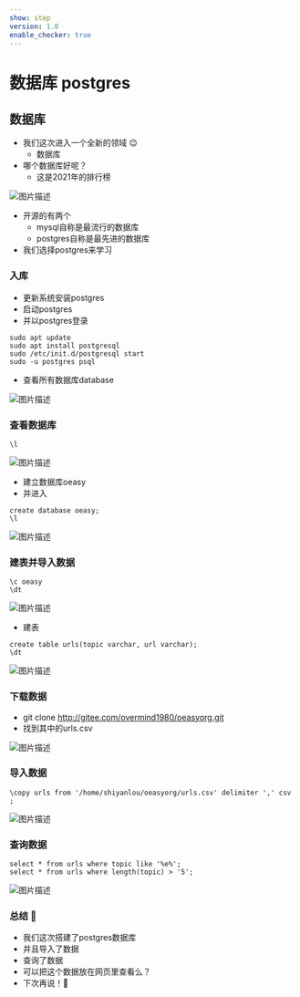 ```yaml
---
show: step
version: 1.0
enable_checker: true
---
```


# 数据库 postgres

## 数据库

- 我们这次进入一个全新的领域 😌
	- 数据库
- 哪个数据库好呢？
	- 这是2021年的排行榜

![图片描述](https://doc.shiyanlou.com/courses/uid1190679-20211119-1637308540991)

- 开源的有两个
	- mysql自称是最流行的数据库
	- postgres自称是最先进的数据库
- 我们选择postgres来学习


### 入库
- 更新系统安装postgres
- 启动postgres
- 并以postgres登录

```
sudo apt update
sudo apt install postgresql
sudo /etc/init.d/postgresql start
sudo -u postgres psql
```

- 查看所有数据库database

![图片描述](https://doc.shiyanlou.com/courses/uid1190679-20210903-1630664944685)

### 查看数据库
```
\l
```

![图片描述](https://doc.shiyanlou.com/courses/uid1190679-20210903-1630665003642)

- 建立数据库oeasy
- 并进入

```
create database oeasy;
\l
```
![图片描述](https://doc.shiyanlou.com/courses/uid1190679-20210903-1630665050881)

### 建表并导入数据
```
\c oeasy
\dt
```

![图片描述](https://doc.shiyanlou.com/courses/uid1190679-20210903-1630665134696)

- 建表

```
create table urls(topic varchar, url varchar);
\dt
```

![图片描述](https://doc.shiyanlou.com/courses/uid1190679-20210903-1630665232801)

### 下载数据

- git clone http://gitee.com/overmind1980/oeasyorg.git
- 找到其中的urls.csv

![图片描述](https://doc.shiyanlou.com/courses/uid1190679-20210910-1631280041502)

### 导入数据

```
\copy urls from '/home/shiyanlou/oeasyorg/urls.csv' delimiter ',' csv ;
```
![图片描述](https://doc.shiyanlou.com/courses/uid1190679-20210903-1630665741698)

### 查询数据

```
select * from urls where topic like '%e%';
select * from urls where length(topic) > '5';
```

![图片描述](https://doc.shiyanlou.com/courses/uid1190679-20210903-1630665711812)

### 总结 🤨
- 我们这次搭建了postgres数据库
- 并且导入了数据
- 查询了数据
- 可以把这个数据放在网页里查看么？
- 下次再说！👋


